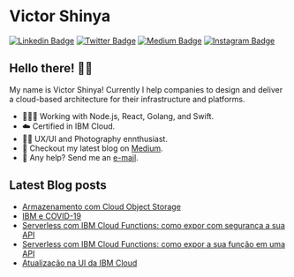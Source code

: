 # Victor Shinya

[![Linkedin Badge](https://img.shields.io/badge/-LinkedIn-blue?style=flat&logo=LinkedIn&logoColor=white)](https://www.linkedin.com/in/victorshinya)
[![Twitter Badge](https://img.shields.io/badge/-Twitter-1ca0f1?style=flat&logo=Twitter&logoColor=white)](https://twitter.com/victorshinya)
[![Medium Badge](https://img.shields.io/badge/-Medium-000?style=flat&logo=Medium&logoColor=white)](https://medium.com/@victorshinya)
[![Instagram Badge](https://img.shields.io/badge/-Instagram-C13584?style=flat&logo=Instagram&logoColor=white)](https://www.instagram.com/victorshinya)

## Hello there! ✌🏻

My name is Victor Shinya! Currently I help companies to design and deliver a cloud-based architecture for their infrastructure and platforms.

- 👨🏻‍💻 Working with Node.js, React, Golang, and Swift.
- ☁️  Certified in IBM Cloud.
- 🤘🏻 UX/UI and Photography ennthusiast.
- 📖 Checkout my latest blog on [Medium](https://medium.com/@victorshinya).
- 📩 Any help? Send me an [e-mail](mailto:contato@victorshinya.com.br).

## Latest Blog posts
<!-- BLOG-POST-LIST:START -->
- [Armazenamento com Cloud Object Storage](https://medium.com/ibmdeveloperbr/armazenamento-com-cloud-object-storage-56422bb713cc?source=rss-ec5d2327d937------2)
- [IBM e COVID-19](https://medium.com/ibmdeveloperbr/ibm-e-covid-19-f24fc08d8874?source=rss-ec5d2327d937------2)
- [Serverless com IBM Cloud Functions: como expor com segurança a sua API](https://medium.com/@victorshinya/serverless-com-ibm-cloud-functions-como-expor-com-seguranca-a-sua-api-7d94df4a11f6?source=rss-ec5d2327d937------2)
- [Serverless com IBM Cloud Functions: como expor a sua função em uma API](https://medium.com/@victorshinya/serverless-com-ibm-cloud-functions-como-expor-a-sua-funcao-em-uma-api-586d9b1cb2af?source=rss-ec5d2327d937------2)
- [Atualização na UI da IBM Cloud](https://medium.com/@victorshinya/atualiza%C3%A7%C3%A3o-na-ui-da-ibm-cloud-ab50cbf55a14?source=rss-ec5d2327d937------2)
<!-- BLOG-POST-LIST:END -->

